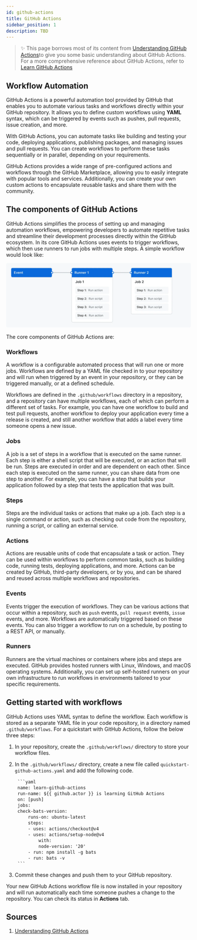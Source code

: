 ```yaml
---
id: github-actions
title: GitHub Actions
sidebar_position: 1
description: TBD
---
```


> :sparkles: This page borrows most of its content from [Understanding GitHub Actions](https://docs.github.com/en/actions/learn-github-actions/understanding-github-actions)to give you some basic understanding about GitHub Actions. For a more comprehensive reference about GitHub Actions, refer to [Learn GitHub Actions](https://docs.github.com/en/actions/learn-github-actions)

## Workflow Automation

GitHub Actions is a powerful automation tool provided by GitHub that enables you to automate various tasks and workflows directly within your GitHub repository. It allows you to define custom workflows using **YAML** syntax, which can be triggered by events such as pushes, pull requests, issue creation, and more.

With GitHub Actions, you can automate tasks like building and testing your code, deploying applications, publishing packages, and managing issues and pull requests. You can create workflows to perform these tasks sequentially or in parallel, depending on your requirements.

GitHub Actions provides a wide range of pre-configured actions and workflows through the GitHub Marketplace, allowing you to easily integrate with popular tools and services. Additionally, you can create your own custom actions to encapsulate reusable tasks and share them with the community.

## The components of GitHub Actions

GitHub Actions simplifies the process of setting up and managing automation workflows, empowering developers to automate repetitive tasks and streamline their development processes directly within the GitHub ecosystem. In its core GitHub Actions uses events to trigger workflows, which then use runners to run jobs with multiple steps. A simple workflow would look like:

![Overview of Simple GitHub Action Workflows](../../static/img/tutorials/github/overview-actions-simple.png)

The core components of GitHub Actions are:

### Workflows

A workflow is a configurable automated process that will run one or more jobs. Workflows are defined by a YAML file checked in to your repository and will run when triggered by an event in your repository, or they can be triggered manually, or at a defined schedule.

Workflows are defined in the `.github/workflows` directory in a repository, and a repository can have multiple workflows, each of which can perform a different set of tasks. For example, you can have one workflow to build and test pull requests, another workflow to deploy your application every time a release is created, and still another workflow that adds a label every time someone opens a new issue.

### Jobs

A job is a set of steps in a workflow that is executed on the same runner. Each step is either a shell script that will be executed, or an action that will be run. Steps are executed in order and are dependent on each other. Since each step is executed on the same runner, you can share data from one step to another. For example, you can have a step that builds your application followed by a step that tests the application that was built.

### Steps

Steps are the individual tasks or actions that make up a job. Each step is a single command or action, such as checking out code from the repository, running a script, or calling an external service.

### Actions

Actions are reusable units of code that encapsulate a task or action. They can be used within workflows to perform common tasks, such as building code, running tests, deploying applications, and more. Actions can be created by GitHub, third-party developers, or by you, and can be shared and reused across multiple workflows and repositories.

### Events

Events trigger the execution of workflows. They can be various actions that occur within a repository, such as `push` events, `pull request` events, `issue` events, and more. Workflows are automatically triggered based on these events. You can also trigger a workflow to run on a schedule, by posting to a REST API, or manually.

### Runners

Runners are the virtual machines or containers where jobs and steps are executed. GitHub provides hosted runners with Linux, Windows, and macOS operating systems. Additionally, you can set up self-hosted runners on your own infrastructure to run workflows in environments tailored to your specific requirements.

## Getting started with workflows

GitHub Actions uses YAML syntax to define the workflow. Each workflow is stored as a separate YAML file in your code repository, in a directory named `.github/workflows`. For a quickstart with GitHub Actions, follow the below three steps:

1. In your repository, create the `.github/workflows/` directory to store your workflow files.
2. In the `.github/workflows/` directory, create a new file called `quickstart-github-actions.yaml` and add the following code.

        ```yaml
        name: learn-github-actions
        run-name: ${{ github.actor }} is learning GitHub Actions
        on: [push]
        jobs:
        check-bats-version:
            runs-on: ubuntu-latest
            steps:
            - uses: actions/checkout@v4
            - uses: actions/setup-node@v4
                with:
                node-version: '20'
            - run: npm install -g bats
            - run: bats -v
        ```

3. Commit these changes and push them to your GitHub repository.

Your new GitHub Actions workflow file is now installed in your repository and will run automatically each time someone pushes a change to the repository. You can check its status in **Actions** tab.

## Sources

1. [Understanding GitHub Actions](https://docs.github.com/en/actions/learn-github-actions/understanding-github-actions)

